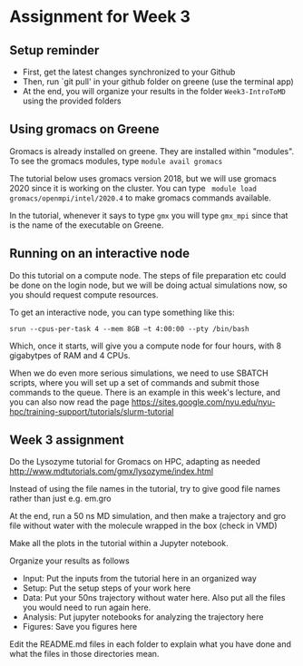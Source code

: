 # Assignment for Week 3

## Setup reminder ##
- First, get the latest changes synchronized to your Github
- Then, run `git pull' in your github folder on greene (use the terminal app)
- At the end, you will organize your results in the folder `Week3-IntroToMD` using the provided folders

## Using gromacs on Greene ##
Gromacs is already installed on greene. They are installed within "modules". To see the gromacs modules, type `module avail gromacs`

The tutorial below uses gromacs version 2018, but we will use gromacs 2020 since it is working on the cluster. You can type ` module load gromacs/openmpi/intel/2020.4` to make gromacs commands available. 

In the tutorial, whenever it says to type `gmx` you will type `gmx_mpi` since that is the name of the executable on Greene.

## Running on an interactive node ##
Do this tutorial on a compute node. The steps of file preparation etc could be done on the login node, but we will be doing actual simulations now, so you should request compute resources. 

To get an interactive node, you can type something like this:

`srun --cpus-per-task 4 --mem 8GB –t 4:00:00 --pty /bin/bash`

Which, once it starts, will give you a compute node for four hours, with 8 gigabytpes of RAM and 4 CPUs.

When we do even more serious simulations, we need to use SBATCH scripts, where you will set up a set of commands and submit those commands to the queue. There is an example in this week's lecture, and you can also now read the page https://sites.google.com/nyu.edu/nyu-hpc/training-support/tutorials/slurm-tutorial


## Week 3 assignment ##

Do the Lysozyme tutorial for Gromacs on HPC, adapting as needed
http://www.mdtutorials.com/gmx/lysozyme/index.html

Instead of using the file names in the tutorial, try to give good file names rather than just e.g. em.gro

At the end, run a 50 ns MD simulation, and then make a trajectory and gro file without water with the molecule wrapped in the box (check in VMD)

Make all the plots in the tutorial within a Jupyter notebook.

Organize your results as follows
- Input: Put the inputs from the tutorial here in an organized way
- Setup: Put the setup steps of your work here
- Data: Put your 50ns trajectory without water here. Also put all the files you would need to run again here.
- Analysis: Put jupyter notebooks for analyzing the trajectory here
- Figures: Save you figures here

Edit the README.md files in each folder to explain what you have done and what the files in those directories mean.
